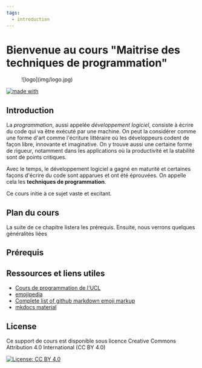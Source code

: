 ```yaml
---
tags:
  - introduction
---
```


# Bienvenue au cours "Maitrise des techniques de programmation"

<figure markdown>
  ![logo](img/logo.jpg)
</figure>

[![made with](https://img.shields.io/badge/made%20with-mkdocs%20material-yellowgreen)](https://squidfunk.github.io/mkdocs-material/)

## Introduction

La *programmation*, aussi appelée *développement logiciel*, consiste à écrire du code qui va être exécuté par une machine. On peut la considérer comme une forme d'art comme l'écriture littéraire où les développeurs codent de façon libre, innovante et imaginative.
On y trouve aussi une certaine forme de rigueur, notamment dans les applications où la productivité et la stabilité sont de points critiques.

Avec le temps, le développement logiciel a gagné en maturité et certaines façons d'écrire du code sont apparues et ont été éprouvées. On appelle cela les **techniques de programmation**.

Ce cours initie à ce sujet vaste et excitant.

## Plan du cours

La suite de ce chapitre listera les prérequis.
Ensuite, nous verrons quelques généralités liées

## Prérequis

## Ressources et liens utiles

- [Cours de programmation de l'UCL](https://www.info.ucl.ac.be/~pvr/coursfrancais.html)
- [emojipedia](https://emojipedia.org/)
- [Complete list of github markdown emoji markup](https://gist.github.com/rxaviers/7360908)
- [mkdocs material](https://squidfunk.github.io/mkdocs-material)


## License

Ce support de cours est disponible sous licence Creative Commons Attribution 4.0 International (CC BY 4.0)

[![License: CC BY 4.0](https://img.shields.io/badge/License-CC_BY_4.0-lightgrey.svg)](https://creativecommons.org/licenses/by/4.0/)